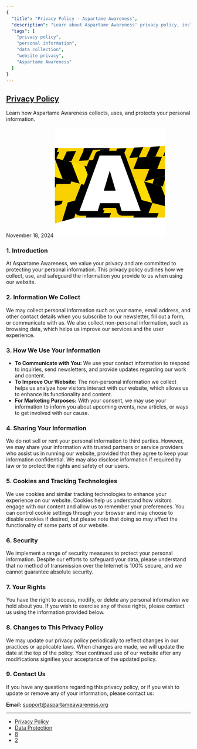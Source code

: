 ```yaml
---
{
  "title": "Privacy Policy - Aspartame Awareness",
  "description": "Learn about Aspartame Awareness' privacy policy, including how we collect, store, and use your personal information when you visit our website.",
  "tags": [
    "privacy policy",
    "personal information",
    "data collection",
    "website privacy",
    "Aspartame Awareness"
  ]
}
---
```


## [Privacy Policy](#)

Learn how Aspartame Awareness collects, uses, and protects your personal information.

November 18, 2024
![avatar](images/logos/logo-A2.png)

### 1. Introduction

At Aspartame Awareness, we value your privacy and are committed to protecting your personal information. This privacy policy outlines how we collect, use, and safeguard the information you provide to us when using our website.

### 2. Information We Collect

We may collect personal information such as your name, email address, and other contact details when you subscribe to our newsletter, fill out a form, or communicate with us. We also collect non-personal information, such as browsing data, which helps us improve our services and the user experience.

### 3. How We Use Your Information

* **To Communicate with You:** We use your contact information to respond to inquiries, send newsletters, and provide updates regarding our work and content.
* **To Improve Our Website:** The non-personal information we collect helps us analyze how visitors interact with our website, which allows us to enhance its functionality and content.
* **For Marketing Purposes:** With your consent, we may use your information to inform you about upcoming events, new articles, or ways to get involved with our cause.

### 4. Sharing Your Information

We do not sell or rent your personal information to third parties. However, we may share your information with trusted partners or service providers who assist us in running our website, provided that they agree to keep your information confidential. We may also disclose information if required by law or to protect the rights and safety of our users.

### 5. Cookies and Tracking Technologies

We use cookies and similar tracking technologies to enhance your experience on our website. Cookies help us understand how visitors engage with our content and allow us to remember your preferences. You can control cookie settings through your browser and may choose to disable cookies if desired, but please note that doing so may affect the functionality of some parts of our website.

### 6. Security

We implement a range of security measures to protect your personal information. Despite our efforts to safeguard your data, please understand that no method of transmission over the Internet is 100% secure, and we cannot guarantee absolute security.

### 7. Your Rights

You have the right to access, modify, or delete any personal information we hold about you. If you wish to exercise any of these rights, please contact us using the information provided below.

### 8. Changes to This Privacy Policy

We may update our privacy policy periodically to reflect changes in our practices or applicable laws. When changes are made, we will update the date at the top of the policy. Your continued use of our website after any modifications signifies your acceptance of the updated policy.

### 9. Contact Us

If you have any questions regarding this privacy policy, or if you wish to update or remove any of your information, please contact us:

**Email:** [support@aspartameawareness.org](mailto:support@aspartameawareness.org)

---



* [Privacy Policy](#)
* [Data Protection](#)
* [8](#)
* [2](#)

